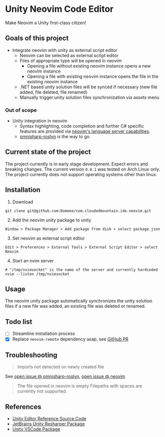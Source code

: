 # Unity Neovim Code Editor

Make Neovim a Unity first-class citizen!

## Goals of this project

- Integrate neovim with unity as external script editor
  - Neovim can be selected as external script editor
  - Files of appropriate type will be opened in neovim
    - Opening a file without existing neovim instance opens a new neovim instance
    - Opening a file with existing neovim instance opens the file in the existing neovim instance
  - .NET based unity solution files will be synced if necessary (new file added, file deleted, file renamed)
  - Manually trigger unity solution files synchronization via assets menu

### Out of scope

- Unity integration in neovim
  - Syntax highlighting, code completion and further C# specific features are provided via [neovim's language server capabilities](https://neovim.io/doc/user/lsp.html).
  - [omnisharp-roslyn](https://github.com/OmniSharp/omnisharp-roslyn) is the way to go

## Current state of the project

The project currently is in early stage development. Expect errors and breaking changes.
The current version `0.0.1` was tested on Arch Linux only. The project currently does not support operating systems other than linux.

## Installation

1. Download

```
git clone git@github.com:Domeee/com.cloudedmountain.ide.neovim.git
```

2. Add the neovim unity package to unity

```
Window > Package Manager > Add package from disk > select package.json
```

3. Set neovim as external script edtior

```
Edit > Preferences > External Tools > External Script Editor > select Neovim
```

4. Start an nvim server

```
# "/tmp/nvimsocket" is the name of the server and currently hardcoded
nvim --listen /tmp/nvimsocket
```

## Usage

The neovim unity package automatically synchronizes the unity solution files if a new file was added, an existing file was deleted or renamed.

## Todo list

- [ ] Streamline installation process
- [x] Replace `neovim-remote` dependency asap, see [GitHub PR](https://github.com/neovim/neovim/pull/17439)

## Troubleshooting

> Imports not detected on newly created file

See [open issue @ omnisharp-roslyn](https://github.com/OmniSharp/omnisharp-roslyn/issues/2250), [open issue @ neovim](https://github.com/neovim/neovim/issues/14042)

> The file opened in neovim is empty
Filepaths with spaces are currently not supported.

## References

- [Unity Editor Reference Source Code](https://github.com/Unity-Technologies/UnityCsReference/tree/master)
- [JetBrains Unity Resharper Package](https://github.com/JetBrains/resharper-unity)
- [Unity VSCode Package](https://github.com/Unity-Technologies/com.unity.ide.vscode/tree/master/Packages/com.unity.ide.vscode)
